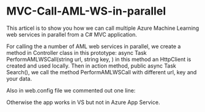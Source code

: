 # MVC-Call-AML-WS-in-parallel
This articel is to show you how we can call multiple Azure Machine Learning web services in parallel from a C# MVC application. 

For calling the a number of AML web services in parallel, we create a method in Controller class in this prototype:
 async Task<T> PerformAMLWSCall(string url, string key, <your data>) in this method an HttpClient is created and used locally.
Then in action method, public async Task<ActionResult> Search(<your data>), we call the method PerformAMLWSCall with different url, key and your data. 

Also in web.config file we commented out one line:
<!--<add name="ExtensionlessUrlHandler-Integrated-4.0" path="*." verb="GET,HEAD,POST,DEBUG,PUT,DELETE,PATCH,OPTIONS" type="System.Web.Handlers.TransferRequestHandler" preCondition="integratedMode,runtimeVersionv4.0" />-->
Otherwise the app works in VS but not in Azure App Service.
 
